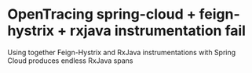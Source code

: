 # OpenTracing spring-cloud + feign-hystrix + rxjava instrumentation fail

Using together Feign-Hystrix and RxJava instrumentations with Spring Cloud produces endless
RxJava spans
